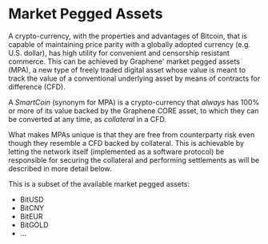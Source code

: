 # Market Pegged Assets

A crypto-currency, with the properties and advantages of Bitcoin, that is
capable of maintaining price parity with a globally adopted currency (e.g. U.S.
dollar), has high utility for convenient and censorship resistant commerce. This
can be achieved by Graphene' market pegged assets (MPA), a new type of freely
traded digital asset whose value is meant to track the value of a conventional
underlying asset by means of contracts for difference (CFD). 

A *SmartCoin* (synonym for MPA) is a crypto-currency that *always* has 100% or
more of its value backed by the Graphene CORE asset, to which they can
be converted at any time, as *collateral* in a CFD.

What makes MPAs unique is that they are free from counterparty risk even though
they resemble a CFD backed by collateral. This is achievable by letting the
network itself (implemented as a software protocol) be responsible for securing
the collateral and performing settlements as will be described in more detail
below.

This is a subset of the available market pegged assets:
* BitUSD
* BitCNY
* BitEUR
* BitGOLD
* ...
